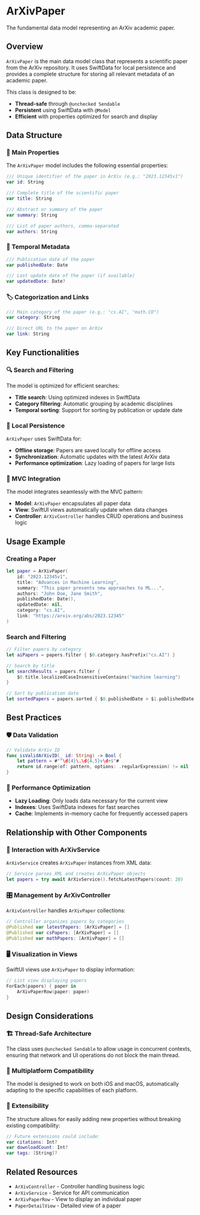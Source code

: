 # ArXivPaper

The fundamental data model representing an ArXiv academic paper.

## Overview

``ArXivPaper`` is the main data model class that represents a scientific paper from the ArXiv repository. It uses SwiftData for local persistence and provides a complete structure for storing all relevant metadata of an academic paper.

This class is designed to be:
- **Thread-safe** through `@unchecked Sendable`
- **Persistent** using SwiftData with `@Model`
- **Efficient** with properties optimized for search and display

## Data Structure

### 🔑 Main Properties

The ``ArXivPaper`` model includes the following essential properties:

```swift
/// Unique identifier of the paper in ArXiv (e.g.: "2023.12345v1")
var id: String

/// Complete title of the scientific paper
var title: String

/// Abstract or summary of the paper
var summary: String

/// List of paper authors, comma-separated
var authors: String
```

### 📅 Temporal Metadata

```swift
/// Publication date of the paper
var publishedDate: Date

/// Last update date of the paper (if available)
var updatedDate: Date?
```

### 🏷️ Categorization and Links

```swift
/// Main category of the paper (e.g.: "cs.AI", "math.CO")
var category: String

/// Direct URL to the paper on ArXiv
var link: String
```

## Key Functionalities

### 🔍 Search and Filtering

The model is optimized for efficient searches:

- **Title search**: Using optimized indexes in SwiftData
- **Category filtering**: Automatic grouping by academic disciplines
- **Temporal sorting**: Support for sorting by publication or update date

### 💾 Local Persistence

``ArXivPaper`` uses SwiftData for:

- **Offline storage**: Papers are saved locally for offline access
- **Synchronization**: Automatic updates with the latest ArXiv data
- **Performance optimization**: Lazy loading of papers for large lists

### 🔄 MVC Integration

The model integrates seamlessly with the MVC pattern:

- **Model**: ``ArXivPaper`` encapsulates all paper data
- **View**: SwiftUI views automatically update when data changes
- **Controller**: ``ArXivController`` handles CRUD operations and business logic

## Usage Example

### Creating a Paper

```swift
let paper = ArXivPaper(
    id: "2023.12345v1",
    title: "Advances in Machine Learning",
    summary: "This paper presents new approaches to ML...",
    authors: "John Doe, Jane Smith",
    publishedDate: Date(),
    updatedDate: nil,
    category: "cs.AI",
    link: "https://arxiv.org/abs/2023.12345"
)
```

### Search and Filtering

```swift
// Filter papers by category
let aiPapers = papers.filter { $0.category.hasPrefix("cs.AI") }

// Search by title
let searchResults = papers.filter { 
    $0.title.localizedCaseInsensitiveContains("machine learning") 
}

// Sort by publication date
let sortedPapers = papers.sorted { $0.publishedDate > $1.publishedDate }
```

## Best Practices

### 🛡️ Data Validation

```swift
// Validate ArXiv ID
func isValidArXivID(_ id: String) -> Bool {
    let pattern = #"^\d{4}\.\d{4,5}v\d+$"#
    return id.range(of: pattern, options: .regularExpression) != nil
}
```

### 🎯 Performance Optimization

- **Lazy Loading**: Only loads data necessary for the current view
- **Indexes**: Uses SwiftData indexes for fast searches
- **Cache**: Implements in-memory cache for frequently accessed papers

## Relationship with Other Components

### 🔗 Interaction with ArXivService

``ArXivService`` creates ``ArXivPaper`` instances from XML data:

```swift
// Service parses XML and creates ArXivPaper objects
let papers = try await ArXivService().fetchLatestPapers(count: 20)
```

### 🎛️ Management by ArXivController

``ArXivController`` handles ``ArXivPaper`` collections:

```swift
// Controller organizes papers by categories
@Published var latestPapers: [ArXivPaper] = []
@Published var csPapers: [ArXivPaper] = []
@Published var mathPapers: [ArXivPaper] = []
```

### 🖥️ Visualization in Views

SwiftUI views use ``ArXivPaper`` to display information:

```swift
// List view displaying papers
ForEach(papers) { paper in
    ArXivPaperRow(paper: paper)
}
```

## Design Considerations

### 🏗️ Thread-Safe Architecture

The class uses `@unchecked Sendable` to allow usage in concurrent contexts, ensuring that network and UI operations do not block the main thread.

### 📱 Multiplatform Compatibility

The model is designed to work on both iOS and macOS, automatically adapting to the specific capabilities of each platform.

### 🔄 Extensibility

The structure allows for easily adding new properties without breaking existing compatibility:

```swift
// Future extensions could include:
var citations: Int?
var downloadCount: Int?
var tags: [String]?
```

## Related Resources

- ``ArXivController`` - Controller handling business logic
- ``ArXivService`` - Service for API communication
- ``ArXivPaperRow`` - View to display an individual paper
- ``PaperDetailView`` - Detailed view of a paper 